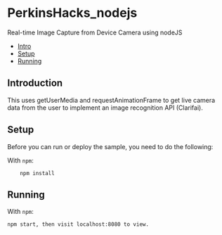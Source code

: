 # PerkinsHacks_nodejs
Real-time Image Capture from Device Camera using nodeJS

* [Intro](#introduction)
* [Setup](#setup)
* [Running](#running)

## Introduction

This uses getUserMedia and requestAnimationFrame to get live camera data from the user to implement an image recognition API (Clarifai).

## Setup

Before you can run or deploy the sample, you need to do the following:

With `npm`:

        npm install

## Running

With `npm`:

    npm start, then visit localhost:8080 to view.
